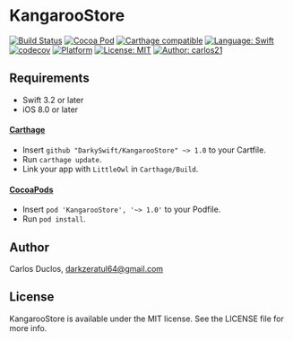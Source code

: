 # KangarooStore

[![Build Status](https://travis-ci.org/DarkySwift/KangarooStore.svg?branch=master)](https://travis-ci.org/DarkySwift/KangarooStore)
[![Cocoa Pod](https://cocoapod-badges.herokuapp.com/v/KangarooStore/badge.png)](https://cocoapods.org/pods/KangarooStore)
[![Carthage compatible](https://img.shields.io/badge/Carthage-compatible-4BC51D.svg?style=flat)](https://github.com/Carthage/Carthage)
[![Language: Swift](https://img.shields.io/badge/Swift-4.1-orange.svg?style=flat)](https://developer.apple.com/swift/)
[![codecov](https://codecov.io/gh/DarkySwift/KangarooStore/branch/master/graph/badge.svg)](https://codecov.io/gh/DarkySwift/KangarooStore)
[![Platform](https://img.shields.io/badge/platform-iOS-orange.svg?style=flat)]()
[![License: MIT](https://img.shields.io/badge/license-MIT-blue.svg?style=flat)](https://raw.githubusercontent.com/DarkySwift/KangarooStore/develop/LICENSE)
[![Author: carlos21](https://img.shields.io/badge/author-carlos21-blue.svg?style=flat)](https://www.linkedin.com/in/carlos-duclos-caballero-5b1aa520/)

## Requirements

- Swift 3.2 or later
- iOS 8.0 or later

#### [Carthage](https://github.com/Carthage/Carthage)

- Insert `github "DarkySwift/KangarooStore" ~> 1.0` to your Cartfile.
- Run `carthage update`.
- Link your app with `LittleOwl` in `Carthage/Build`.

#### [CocoaPods](https://github.com/cocoapods/cocoapods)

- Insert `pod 'KangarooStore', '~> 1.0'` to your Podfile.
- Run `pod install`.

## Author

Carlos Duclos, darkzeratul64@gmail.com

## License

KangarooStore is available under the MIT license. See the LICENSE file for more info.

